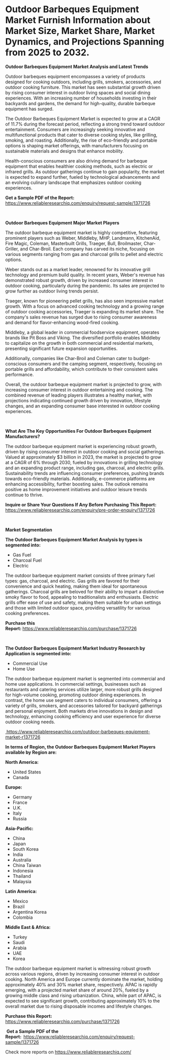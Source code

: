 <p><h1>Outdoor Barbeques Equipment Market Furnish Information about Market Size, Market Share, Market Dynamics, and Projections Spanning from 2025 to 2032.</h1></p><p><strong>Outdoor Barbeques Equipment Market Analysis and Latest Trends</strong></p>
<p><p>Outdoor barbeques equipment encompasses a variety of products designed for cooking outdoors, including grills, smokers, accessories, and outdoor cooking furniture. This market has seen substantial growth driven by rising consumer interest in outdoor living spaces and social dining experiences. With an increasing number of households investing in their backyards and gardens, the demand for high-quality, durable barbeque equipment has surged.</p><p>The Outdoor Barbeques Equipment Market is expected to grow at a CAGR of 11.7% during the forecast period, reflecting a strong trend toward outdoor entertainment. Consumers are increasingly seeking innovative and multifunctional products that cater to diverse cooking styles, like grilling, smoking, and roasting. Additionally, the rise of eco-friendly and portable options is shaping market offerings, with manufacturers focusing on sustainable materials and designs that enhance mobility.</p><p>Health-conscious consumers are also driving demand for barbeque equipment that enables healthier cooking methods, such as electric or infrared grills. As outdoor gatherings continue to gain popularity, the market is expected to expand further, fueled by technological advancements and an evolving culinary landscape that emphasizes outdoor cooking experiences.</p></p>
<p><strong>Get a Sample PDF of the Report:&nbsp;</strong> <a href="https://www.reliableresearchiq.com/enquiry/request-sample/1371726?utm_campaign=2291&utm_medium=2&utm_source=Github&utm_content=ia&utm_term=22032025&utm_id=outdoor-barbeques-equipment">https://www.reliableresearchiq.com/enquiry/request-sample/1371726</a></p>
<p>&nbsp;</p>
<p><strong>Outdoor Barbeques Equipment Major Market Players</strong></p>
<p><p>The outdoor barbeque equipment market is highly competitive, featuring prominent players such as Weber, Middleby, MHP, Landmann, KitchenAid, Fire Magic, Coleman, Masterbuilt Grills, Traeger, Bull, Broilmaster, Char-Griller, and Char-Broil. Each company has carved its niche, focusing on various segments ranging from gas and charcoal grills to pellet and electric options.</p><p>Weber stands out as a market leader, renowned for its innovative grill technology and premium build quality. In recent years, Weber's revenue has demonstrated robust growth, driven by increased consumer interest in outdoor cooking, particularly during the pandemic. Its sales are projected to grow further as outdoor living trends persist.</p><p>Traeger, known for pioneering pellet grills, has also seen impressive market growth. With a focus on advanced cooking technology and a growing range of outdoor cooking accessories, Traeger is expanding its market share. The company's sales revenue has surged due to rising consumer awareness and demand for flavor-enhancing wood-fired cooking.</p><p>Middleby, a global leader in commercial foodservice equipment, operates brands like Pit Boss and Viking. The diversified portfolio enables Middleby to capitalize on the growth in both commercial and residential markets, presenting significant future expansion opportunities.</p><p>Additionally, companies like Char-Broil and Coleman cater to budget-conscious consumers and the camping segment, respectively, focusing on portable grills and affordability, which contribute to their consistent sales performance.</p><p>Overall, the outdoor barbeque equipment market is projected to grow, with increasing consumer interest in outdoor entertaining and cooking. The combined revenue of leading players illustrates a healthy market, with projections indicating continued growth driven by innovation, lifestyle changes, and an expanding consumer base interested in outdoor cooking experiences.</p></p>
<p>&nbsp;</p>
<p><strong>What Are The Key Opportunities For Outdoor Barbeques Equipment Manufacturers?</strong></p>
<p><p>The outdoor barbeque equipment market is experiencing robust growth, driven by rising consumer interest in outdoor cooking and social gatherings. Valued at approximately $3 billion in 2023, the market is projected to grow at a CAGR of 6% through 2030, fueled by innovations in grilling technology and an expanding product range, including gas, charcoal, and electric grills. Sustainability trends are influencing consumer preferences, pushing brands towards eco-friendly materials. Additionally, e-commerce platforms are enhancing accessibility, further boosting sales. The outlook remains positive as home improvement initiatives and outdoor leisure trends continue to thrive.</p></p>
<p><strong>Inquire or Share Your Questions If Any Before Purchasing This Report:</strong> <a href="https://www.reliableresearchiq.com/enquiry/pre-order-enquiry/1371726?utm_campaign=2291&utm_medium=2&utm_source=Github&utm_content=ia&utm_term=22032025&utm_id=outdoor-barbeques-equipment">https://www.reliableresearchiq.com/enquiry/pre-order-enquiry/1371726</a></p>
<p>&nbsp;</p>
<p><strong>Market Segmentation</strong></p>
<p><strong>The Outdoor Barbeques Equipment Market Analysis by types is segmented into:</strong></p>
<p><ul><li>Gas Fuel</li><li>Charcoal Fuel</li><li>Electric</li></ul></p>
<p><p>The outdoor barbeque equipment market consists of three primary fuel types: gas, charcoal, and electric. Gas grills are favored for their convenience and quick heating, making them ideal for spontaneous gatherings. Charcoal grills are beloved for their ability to impart a distinctive smoky flavor to food, appealing to traditionalists and enthusiasts. Electric grills offer ease of use and safety, making them suitable for urban settings and those with limited outdoor space, providing versatility for various cooking preferences.</p></p>
<p><strong>Purchase this Report:&nbsp;</strong><a href="https://www.reliableresearchiq.com/purchase/1371726?utm_campaign=2291&utm_medium=2&utm_source=Github&utm_content=ia&utm_term=22032025&utm_id=outdoor-barbeques-equipment">https://www.reliableresearchiq.com/purchase/1371726</a></p>
<p>&nbsp;</p>
<p><strong>The Outdoor Barbeques Equipment Market Industry Research by Application is segmented into:</strong></p>
<p><ul><li>Commercial Use</li><li>Home Use</li></ul></p>
<p><p>The outdoor barbeque equipment market is segmented into commercial and home use applications. In commercial settings, businesses such as restaurants and catering services utilize larger, more robust grills designed for high-volume cooking, promoting outdoor dining experiences. In contrast, the home use segment caters to individual consumers, offering a variety of grills, smokers, and accessories tailored for backyard gatherings and personal enjoyment. Both markets drive innovations in design and technology, enhancing cooking efficiency and user experience for diverse outdoor cooking needs.</p></p>
<p><a href="https://www.reliableresearchiq.com/outdoor-barbeques-equipment-market-r1371726?utm_campaign=2291&utm_medium=2&utm_source=Github&utm_content=ia&utm_term=22032025&utm_id=outdoor-barbeques-equipment">&nbsp;https://www.reliableresearchiq.com/outdoor-barbeques-equipment-market-r1371726</a></p>
<p><strong>In terms of Region, the Outdoor Barbeques Equipment Market Players available by Region are:</strong></p>
<p>
    <p> <strong> North America: </strong>
        <ul>
            <li>United States</li>
            <li>Canada</li>
        </ul>
        </p> 
    <p> <strong> Europe: </strong>
        <ul>
            <li>Germany</li>
            <li>France</li>
            <li>U.K.</li>
            <li>Italy</li>
            <li>Russia</li>
        </ul>
        </p> 
    <p> <strong> Asia-Pacific: </strong>
        <ul>
            <li>China</li>
            <li>Japan</li>
            <li>South Korea</li>
            <li>India</li>
            <li>Australia</li>
            <li>China Taiwan</li>
            <li>Indonesia</li>
            <li>Thailand</li>
            <li>Malaysia</li>
        </ul>
        </p> 
    <p> <strong> Latin America: </strong>
        <ul>
            <li>Mexico</li>
            <li>Brazil</li>
            <li>Argentina Korea</li>
            <li>Colombia</li>
        </ul>
        </p> 
    <p> <strong> Middle East & Africa: </strong>
        <ul>
            <li>Turkey</li>
            <li>Saudi</li>
            <li>Arabia</li>
            <li>UAE</li>
            <li>Korea</li>
        </ul>
    </p>
    </p>
<p><p>The outdoor barbeque equipment market is witnessing robust growth across various regions, driven by increasing consumer interest in outdoor cooking. North America and Europe currently dominate the market, holding approximately 40% and 30% market share, respectively. APAC is rapidly emerging, with a projected market share of around 20%, fueled by a growing middle class and rising urbanization. China, while part of APAC, is expected to see significant growth, contributing approximately 10% to the overall market due to rising disposable incomes and lifestyle changes. </p></p>
<p><strong>Purchase this Report: </strong><a href="https://www.reliableresearchiq.com/purchase/1371726?utm_campaign=2291&utm_medium=2&utm_source=Github&utm_content=ia&utm_term=22032025&utm_id=outdoor-barbeques-equipment">https://www.reliableresearchiq.com/purchase/1371726</a></p>
<p>&nbsp;<strong>Get a Sample PDF of the Report:&nbsp;&nbsp;</strong><a href="https://www.reliableresearchiq.com/enquiry/request-sample/1371726?utm_campaign=2291&utm_medium=2&utm_source=Github&utm_content=ia&utm_term=22032025&utm_id=outdoor-barbeques-equipment">https://www.reliableresearchiq.com/enquiry/request-sample/1371726</a></p>
<p><strong></strong></p>
<p>Check more reports on <a href="https://www.reliableresearchiq.com/?utm_campaign=2291&utm_medium=2&utm_source=Github&utm_content=ia&utm_term=22032025&utm_id=outdoor-barbeques-equipment">https://www.reliableresearchiq.com/</a></p>